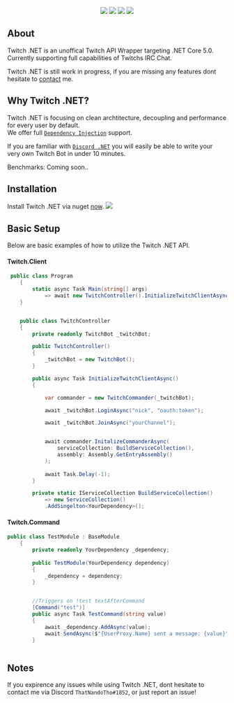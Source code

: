 <p align="center">
 <img src="https://img.shields.io/github/issues-raw/naendo/twitch-net">
 <img src="https://img.shields.io/badge/.NETCore-5.0-ff69b4.svg">
 <img src="https://img.shields.io/github/workflow/status/naendo/twitchwrapper/.NET%20Core">
 <img src="https://img.shields.io/discord/298408053970305024?logo=discord">
</p>

## About

Twitch .NET is an unoffical Twitch API Wrapper targeting .NET Core 5.0. 
Currently supporting full capabilities of Twitchs IRC Chat.

Twitch .NET is still work in progress, if you are missing any features dont hesitate to [contact](#notes) me.

## Why Twitch .NET?

Twitch .NET is focusing on clean archtitecture, decoupling and performance for every user by default.<br/>
We offer full [`Dependency Injection`](https://docs.microsoft.com/en-us/aspnet/core/fundamentals/dependency-injection?view=aspnetcore-3.1) support.

If you are familiar with [`Discord .NET`](https://github.com/discord-net/Discord.Net) you will easily be able to write your very own Twitch Bot in under 10 minutes.


Benchmarks:
Coming soon..

## Installation

Install Twitch .NET via nuget [now](https://www.nuget.org/packages/Naendo.Twitch.NET). <img src="https://img.shields.io/nuget/dt/Naendo.Twitch.Net?logo=nuget">

## Basic Setup

Below are basic examples of how to utilize the Twitch .NET API.

#### Twitch.Client

```C#
 public class Program
    {
        static async Task Main(string[] args)
            => await new TwitchController().InitializeTwitchClientAsync();
    }


    public class TwitchController
    {
        private readonly TwitchBot _twitchBot;

        public TwitchController()
        {
            _twitchBot = new TwitchBot();
        }

        public async Task InitializeTwitchClientAsync()
        {

            var commander = new TwitchCommander(_twitchBot);

            await _twitchBot.LoginAsync("nick", "oauth:token");

            await _twitchBot.JoinAsync("yourChannel");


            await commander.InitalizeCommanderAsync(
                serviceCollection: BuildServiceCollection(),
                assembly: Assembly.GetEntryAssembly()
            );
            
            await Task.Delay(-1);
        }

        private static IServiceCollection BuildServiceCollection()
            => new ServiceCollection()
            .AddSingelton<YourDependency>();
```


#### Twitch.Command

```C#  
public class TestModule : BaseModule
    {
        private readonly YourDependency _dependency;
        
        public TestModule(YourDependency dependency)
        {
            _dependency = dependency;
        }


        //Triggers on !test textAfterCommand
        [Command("test")]
        public async Task TestCommand(string value)
        {
            await _dependency.AddAsync(value);
            await SendAsync($"{UserProxy.Name} sent a message: {value}");
        }



```


## Notes
If you expirence any issues while using Twitch .NET, dont hesitate to contact me via Discord `ThatNandoTho#1852`, or just report an issue!

